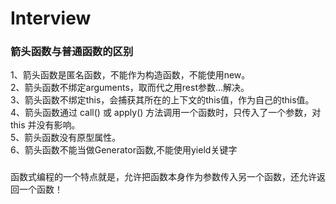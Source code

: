# Interview
### 箭头函数与普通函数的区别
1、箭头函数是匿名函数，不能作为构造函数，不能使用new。<br>
2、箭头函数不绑定arguments，取而代之用rest参数...解决。<br>
3、箭头函数不绑定this，会捕获其所在的上下文的this值，作为自己的this值。<br>
4、箭头函数通过 call()  或   apply() 方法调用一个函数时，只传入了一个参数，对 this 并没有影响。<br>
5、箭头函数没有原型属性。<br>
6、箭头函数不能当做Generator函数,不能使用yield关键字
### 
函数式编程的一个特点就是，允许把函数本身作为参数传入另一个函数，还允许返回一个函数！
